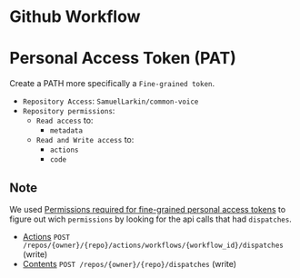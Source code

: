 # Github Workflow

# Personal Access Token (PAT)
Create a PATH more specifically a `Fine-grained token`.
* `Repository Access`: `SamuelLarkin/common-voice`
* `Repository permissions`: 
    * `Read access` to:
        * `metadata`
    * `Read and Write access` to:
        * `actions`
        * `code`

## Note
We used [Permissions required for fine-grained personal access tokens](https://docs.github.com/en/rest/overview/permissions-required-for-fine-grained-personal-access-tokens?apiVersion=2022-11-28) to figure out wich `permissions` by looking for the api calls that had `dispatches`.
* [Actions](https://docs.github.com/en/rest/overview/permissions-required-for-fine-grained-personal-access-tokens?apiVersion=2022-11-28#actions) `POST /repos/{owner}/{repo}/actions/workflows/{workflow_id}/dispatches` (write)
* [Contents](https://docs.github.com/en/rest/overview/permissions-required-for-fine-grained-personal-access-tokens?apiVersion=2022-11-28#contents) `POST /repos/{owner}/{repo}/dispatches` (write)
